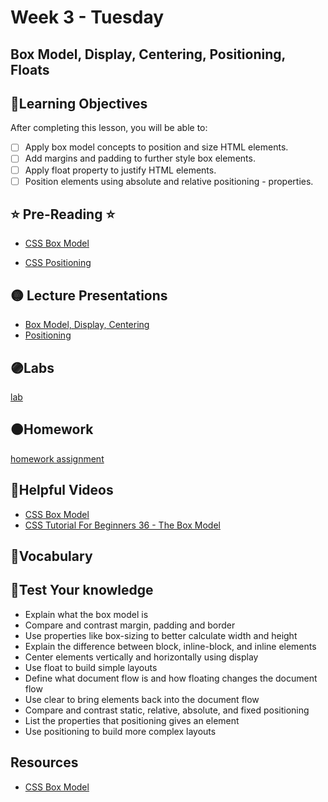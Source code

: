 # Week 3 - Tuesday

## Box Model, Display, Centering, Positioning, Floats

## 📍Learning Objectives
After completing this lesson, you will be able to:

- [ ] Apply box model concepts to position and size HTML elements.
- [ ] Add margins and padding to further style box elements.
- [ ] Apply float property to justify HTML elements.
- [ ] Position elements using absolute and relative positioning - properties.

## ⭐️ Pre-Reading ⭐️
- [CSS Box Model](https://digitalcrafts.instructure.com/courses/189/pages/reading-css-101?module_item_id=25359)
<!-- - [CSS Floats](https://learn.digitalcrafts.com/immersive/lessons/front-end-foundations/css-floats/) -->
- [CSS Positioning](https://digitalcrafts.instructure.com/courses/189/pages/reading-css-position-property?module_item_id=23141)

<!-- ## 📍Agenda -->

## 🟡 Lecture Presentations
- [Box Model, Display, Centering](https://dc-houston.herokuapp.com/p2/HTMLCSS/BoxModel.html#1)
- [Positioning](https://dc-houston.herokuapp.com/p2/HTMLCSS/Positioning.html#1)
<!-- - [Floats](https://dc-houston.herokuapp.com/p2/HTMLCSS/Floats.html#1) -->

## 🟣Labs 

[lab](https://github.com/veros-labs/lab-css-box-model)

## 🟠Homework 

[homework assignment](./homework/)

## 🔵Helpful Videos
- [CSS Box Model](https://www.youtube.com/watch?v=M6coJNLFBWI)
- [CSS Tutorial For Beginners 36 - The Box Model](https://www.youtube.com/watch?v=Qx-yzUBqatQ)
<!-- ## ✔️Todo Checklist
- [ ] -->

## 🔶Vocabulary

## 🔷Test Your knowledge
- Explain what the box model is
- Compare and contrast margin, padding and border
- Use properties like box-sizing to better calculate width and height
- Explain the difference between block, inline-block, and inline elements
- Center elements vertically and horizontally using display
- Use float to build simple layouts
- Define what document flow is and how floating changes the document flow
- Use clear to bring elements back into the document flow
- Compare and contrast static, relative, absolute, and fixed positioning
- List the properties that positioning gives an element
- Use positioning to build more complex layouts

## Resources 
- [CSS Box Model](https://www.w3schools.com/css/css_boxmodel.asp)




